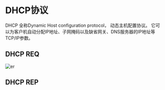 # DHCP协议
DHCP 全称Dynamic Host configuration protocol， 动态主机配置协议。 它可以为客户机自动分配IP地址、子网掩码以及缺省网关、DNS服务器的IP地址等TCP/IP参数。

## DHCP REQ
![er](/imgs/other/protocal/dhcp/dhcp1.png)


## DHCP REP


<DocsAD/>